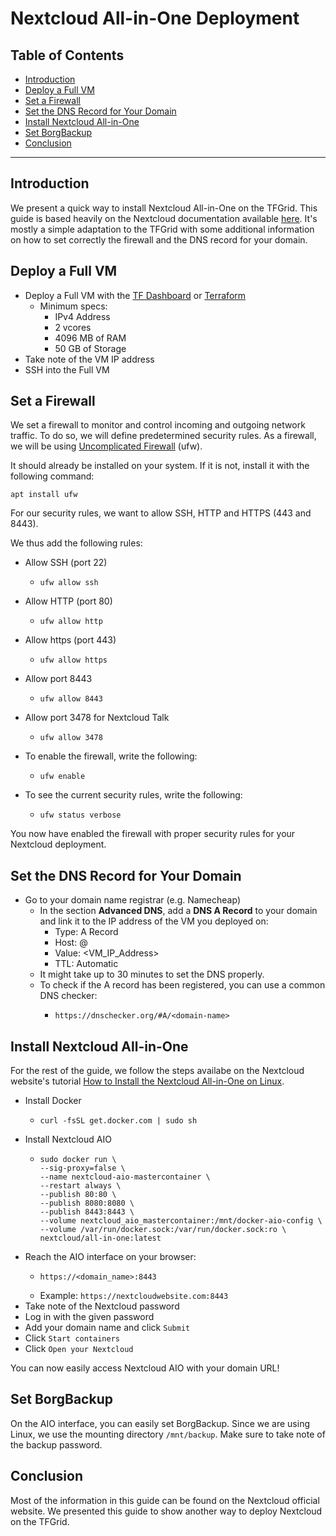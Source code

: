 <h1> Nextcloud All-in-One Deployment </h1>

<h2> Table of Contents </h2>

- [Introduction](#introduction)
- [Deploy a Full VM](#deploy-a-full-vm)
- [Set a Firewall](#set-a-firewall)
- [Set the DNS Record for Your Domain](#set-the-dns-record-for-your-domain)
- [Install Nextcloud All-in-One](#install-nextcloud-all-in-one)
- [Set BorgBackup](#set-borgbackup)
- [Conclusion](#conclusion)

***

## Introduction

We present a quick way to install Nextcloud All-in-One on the TFGrid. This guide is based heavily on the Nextcloud documentation available [here](https://nextcloud.com/blog/how-to-install-the-nextcloud-all-in-one-on-linux/). It's mostly a simple adaptation to the TFGrid with some additional information on how to set correctly the firewall and the DNS record for your domain.



## Deploy a Full VM

* Deploy a Full VM with the [TF Dashboard](https://www.manual.grid.tf/getstarted/ssh_guide/ssh_openssh.html) or [Terraform](https://www.manual.grid.tf/terraform/terraform_full_vm.html)
  * Minimum specs:
    * IPv4 Address
    * 2 vcores 
    * 4096 MB of RAM
    * 50 GB of Storage
* Take note of the VM IP address
* SSH into the Full VM



## Set a Firewall

We set a firewall to monitor and control incoming and outgoing network traffic. To do so, we will define predetermined security rules. As a firewall, we will be using [Uncomplicated Firewall](https://wiki.ubuntu.com/UncomplicatedFirewall) (ufw).

It should already be installed on your system. If it is not, install it with the following command:

```
apt install ufw
```

For our security rules, we want to allow SSH, HTTP and HTTPS (443 and 8443).

We thus add the following rules:

* Allow SSH (port 22)
  * ```
    ufw allow ssh
    ```
* Allow HTTP (port 80)
  * ```
    ufw allow http
    ```
* Allow https (port 443)
  * ```
    ufw allow https
    ```
* Allow port 8443
  * ```
    ufw allow 8443
    ```
* Allow port 3478 for Nextcloud Talk
  * ```
    ufw allow 3478
    ```

* To enable the firewall, write the following:
  * ```
    ufw enable
    ```

* To see the current security rules, write the following:
  * ```
    ufw status verbose
    ```

You now have enabled the firewall with proper security rules for your Nextcloud deployment.



## Set the DNS Record for Your Domain

* Go to your domain name registrar (e.g. Namecheap)
  * In the section **Advanced DNS**, add a **DNS A Record** to your domain and link it to the IP address of the VM you deployed on:
    * Type: A Record
    * Host: @
    * Value: <VM_IP_Address>
    * TTL: Automatic
  * It might take up to 30 minutes to set the DNS properly.
  * To check if the A record has been registered, you can use a common DNS checker:
    * ```
      https://dnschecker.org/#A/<domain-name>
      ```



## Install Nextcloud All-in-One

For the rest of the guide, we follow the steps availabe on the Nextcloud website's tutorial [How to Install the Nextcloud All-in-One on Linux](https://nextcloud.com/blog/how-to-install-the-nextcloud-all-in-one-on-linux/).

* Install Docker
  * ```
    curl -fsSL get.docker.com | sudo sh
    ```
* Install Nextcloud AIO
  * ```
    sudo docker run \
    --sig-proxy=false \
    --name nextcloud-aio-mastercontainer \
    --restart always \
    --publish 80:80 \
    --publish 8080:8080 \
    --publish 8443:8443 \
    --volume nextcloud_aio_mastercontainer:/mnt/docker-aio-config \
    --volume /var/run/docker.sock:/var/run/docker.sock:ro \
    nextcloud/all-in-one:latest
    ```
* Reach the AIO interface on your browser:
  * ```
    https://<domain_name>:8443
    ```
  * Example: `https://nextcloudwebsite.com:8443`
* Take note of the Nextcloud password
* Log in with the given password
* Add your domain name and click `Submit`
* Click `Start containers`
* Click `Open your Nextcloud`

You can now easily access Nextcloud AIO with your domain URL!


## Set BorgBackup

On the AIO interface, you can easily set BorgBackup. Since we are using Linux, we use the mounting directory `/mnt/backup`. Make sure to take note of the backup password.

## Conclusion

Most of the information in this guide can be found on the Nextcloud official website. We presented this guide to show another way to deploy Nextcloud on the TFGrid.
